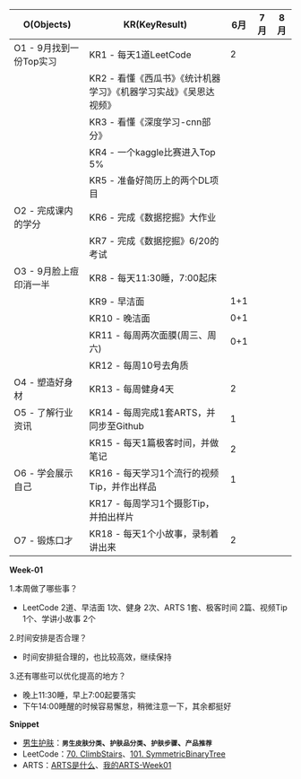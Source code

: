 





| O(Objects)              | KR(KeyResult)                                                | 6月  | 7月  | 8月  |
| ----------------------- | ------------------------------------------------------------ | ---- | ---- | ---- |
| O1 - 9月找到一份Top实习 | KR1 - 每天1道LeetCode                                        | 2    |      |      |
|                         | KR2 - 看懂《西瓜书》《统计机器学习》《机器学习实战》《吴恩达视频》 |      |      |      |
|                         | KR3 - 看懂《深度学习-cnn部分》                               |      |      |      |
|                         | KR4 - 一个kaggle比赛进入Top 5%                               |      |      |      |
|                         | KR5 - 准备好简历上的两个DL项目                               |      |      |      |
| O2 - 完成课内的学分     | KR6 - 完成《数据挖掘》大作业                                 |      |      |      |
|                         | KR7 - 完成《数据挖掘》6/20的考试                             |      |      |      |
| O3 - 9月脸上痘印消一半  | KR8 - 每天11:30睡，7:00起床                                  |      |      |      |
|                         | KR9 - 早洁面                                                 | 1+1  |      |      |
|                         | KR10 - 晚洁面                                                | 0+1  |      |      |
|                         | KR11 - 每周两次面膜(周三、周六)                              | 0+1  |      |      |
|                         | KR12 - 每周10号去角质                                        |      |      |      |
| O4 - 塑造好身材         | KR13 - 每周健身4天                                           | 2    |      |      |
| O5 - 了解行业资讯       | KR14 - 每周完成1套ARTS，并同步至Github                       | 1    |      |      |
|                         | KR15 - 每天1篇极客时间，并做笔记                             | 2    |      |      |
| O6 - 学会展示自己       | KR16 - 每天学习1个流行的视频Tip，并作出样品                  | 1    |      |      |
|                         | KR17 - 每周学习1个摄影Tip，并拍出样片                        |      |      |      |
| O7 - 锻炼口才           | KR18 - 每天1个小故事，录制着讲出来                           | 2    |      |      |



**Week-01**

1.本周做了哪些事？

+ LeetCode 2道、早洁面 1次、健身 2次、ARTS 1套、极客时间 2篇、视频Tip 1个、学讲小故事 2个

2.时间安排是否合理？

+ 时间安排挺合理的，也比较高效，继续保持

3.还有哪些可以优化提高的地方？

+ 晚上11:30睡，早上7:00起要落实
+ 下午14:00睡醒的时候容易懈怠，稍微注意一下，其余都挺好

**Snippet**

+ [男生护肤](./snippet/男生护肤.md)：**`男生皮肤分类`、`护肤品分类`、`护肤步骤`、`产品推荐`**
+ LeetCode：[70. ClimbStairs](https://leetcode-cn.com/problems/climbing-stairs/)、[101. SymmetricBinaryTree](https://leetcode-cn.com/problems/symmetric-tree/)
+ ARTS：[ARTS是什么](https://www.zhihu.com/question/301150832)、[我的ARTS-Week01](https://github.com/MrArcrM/ARTS/blob/master/Week-01/Week-01.md)